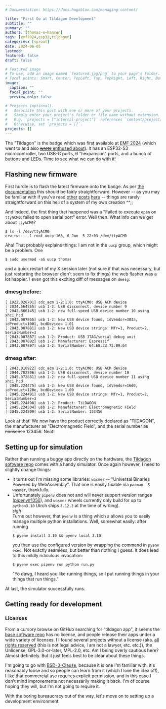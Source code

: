 ```yaml
---
# Documentation: https://docs.hugoblox.com/managing-content/

title: "First Go at Tildagon Development"
subtitle: ""
summary: ""
authors: [thomas-e-hansen]
tags: [emf2024,esp32,tildagon]
categories: [sprout]
date: 2024-06-05
lastmod:
featured: false
draft: false

# Featured image
# To use, add an image named `featured.jpg/png` to your page's folder.
# Focal points: Smart, Center, TopLeft, Top, TopRight, Left, Right, BottomLeft, Bottom, BottomRight.
image:
  caption: ""
  focal_point: ""
  preview_only: false

# Projects (optional).
#   Associate this post with one or more of your projects.
#   Simply enter your project's folder or file name without extension.
#   E.g. `projects = ["internal-project"]` references `content/project/deep-learning/index.md`.
#   Otherwise, set `projects = []`.
projects: []
---
```


The "Tildagon" is the badge which was first available at
[EMF 2024](https://emfcamp.org)
(which went to and also
[~~wrote~~ enthused about](/en/post/emf2024-was-incredible)).
It has an ESP32-S3 microcontroller, two USB-C ports, 6 "hexpansion" ports, and a
bunch of buttons and LEDs. Time to see what we can do with it!

## Flashing new firmware

First hurdle is to flash the latest firmware onto the badge. As per
[the documentation](https://tildagon.badge.emfcamp.org/using-the-badge/end-user-manual/#flash-your-badge)
this should be fairly straightforward. However -- as you may be familiar with if
you've read
[other](/en/post/adventures-in-linux-boot-debugging)
[posts](/en/post/recovering-from-a-broken-smartcard)
[here](/en/post/dualboot-arch-windows-encrypted) --
things are rarely straightforward on this hell of a system of my own creation
^^;;

And indeed, the first thing that happened was a "Failed to execute `open` on
`ttyACM0`: failed to open serial port" error. Well then. What info can we get
about `ttyACM0`?

```
$ ls -l /dev/ttyACM0
crw-rw---- 1 root uucp 166, 0 Jun  5 22:03 /dev/ttyACM0
```

Aha! That probably explains things: I am not in the `uucp` group, which might be
a problem. One

```
$ sudo usermod -aG uucp thomas
```

and a quick restart of my X session later (not sure if that was necessary, but
just restarting the browser didn't seem to fix things) the web flasher was a lot
happier. I even got this exciting diff of messages on `dmesg`:

### dmesg before:

```log
[ 1922.020701] cdc_acm 1-2:1.0: ttyACM0: USB ACM device
[ 2034.564555] usb 1-2: USB disconnect, device number 9
[ 2042.866145] usb 1-2: new full-speed USB device number 10 using xhci_hcd
[ 2043.007865] usb 1-2: New USB device found, idVendor=303a, idProduct=1001, bcdDevice= 1.01
[ 2043.007881] usb 1-2: New USB device strings: Mfr=1, Product=2, SerialNumber=3
[ 2043.007887] usb 1-2: Product: USB JTAG/serial debug unit
[ 2043.007892] usb 1-2: Manufacturer: Espressif
[ 2043.007897] usb 1-2: SerialNumber: 64:E8:33:72:09:64
```

### dmesg after:

```log
[ 2043.010922] cdc_acm 1-2:1.0: ttyACM0: USB ACM device
[ 2044.782506] usb 1-2: USB disconnect, device number 10
[ 2045.072881] usb 1-2: new full-speed USB device number 11 using xhci_hcd
[ 2045.224475] usb 1-2: New USB device found, idVendor=16d0, idProduct=120e, bcdDevice= 1.00
[ 2045.224491] usb 1-2: New USB device strings: Mfr=1, Product=2, SerialNumber=3
[ 2045.224498] usb 1-2: Product: TiLDAGON
[ 2045.224504] usb 1-2: Manufacturer: Electromagnetic Field
[ 2045.224509] usb 1-2: SerialNumber: 123456
```

Look at that! We now have the product correctly declared as "TilDAGON", the
manufacturer as "Electromagnetic Field", and the serial number as
~~nonsense~~ 123456. Neat!


## Setting up for simulation

Rather than running a buggy app directly on the hardware, the
[Tildagon software repo](https://github.com:emfcamp/badge-2024-software)
comes with a handy simulator. Once again however, I need to slightly change
things:

* It turns out I'm missing some libraries: `wasmer` -- "Universal Binaries
    Powered by WebAssembly". That one is easily fixable via `pacman -S
    wasmer`, thankfully.
* Unfortunately `pipenv` does not and will never support version ranges
    ([pipenv#1050](https://github.com/pypa/pipenv/issues/1050)), and `wasmer`
    wheels currently only build for up to `python3.10` (Arch ships `3.12.3` at
    the time of writing).  
    *sigh*  
    Turns out however, that `pyenv` is a thing which a allows you to easily
    manage multiple python installations. Well, somewhat easily: after running
    ```
    $ pyenv install 3.10 && pyenv local 3.10
    ```
    you then use the configured version by wrapping the command in `pyenv exec`.
    Not exactly seamless, but better than nothing I guess. It does lead to this
    mildly ridiculous invocation:
    ```
    $ pyenv exec pipenv run python run.py
    ```
    "Yo dawg, I heard you like running things, so I put running things in your
    things that run things."

At last, the simulator successfully runs.


## Getting ready for development

### Licenses

From a cursory browse on GitHub searching for "tildagon app", it seems the
[base software repo](https://github.com/emfcamp/badge-2024-software)
has no license, and people release their apps under a wide variety of licenses. I
I found several projects without a license (aka.
[all rights reserved](https://choosealicense.com/no-permission/)
(this is not legal advice, I am not a lawyer, etc. etc.)), the Unlicense,
GPL-3.0-or-later, MPL-2.0, etc. Am I being overly cautious here? Almost
definitely. But it just feels best to be clear about these things.

I'm going to go with
[BSD-3-Clause](https://choosealicense.com/licenses/bsd-3-clause/),
because it is one I'm familiar with, it's reasonably loose and so people can
learn from it (which I love the idea of!), I like that commercial use requires
explicit permission, and in this case I don't mind improvements not necessarily
making it back. I'm of course hoping they will, but I'm not going to require it.

With the boring bureaucracy out of the way, let's move on to setting up a
development environment.

